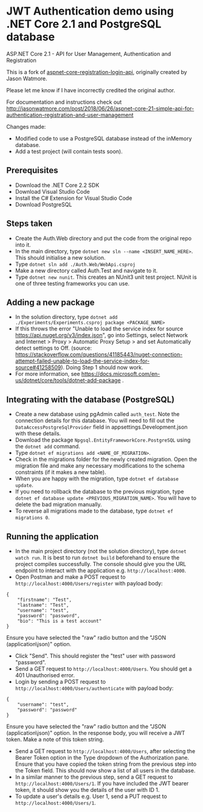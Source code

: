 # JWT Authentication demo using .NET Core 2.1 and PostgreSQL database

ASP.NET Core 2.1 - API for User Management, Authentication and Registration

This is a fork of [aspnet-core-registration-login-api](https://github.com/cornflourblue/aspnet-core-registration-login-api), originally created by Jason Watmore.

Please let me know if I have incorrectly credited the original author.

For documentation and instructions check out http://jasonwatmore.com/post/2018/06/26/aspnet-core-21-simple-api-for-authentication-registration-and-user-management

Changes made:
* Modified code to use a PostgreSQL database instead of the inMemory database.
* Add a test project (will contain tests soon).

## Prerequisites
* Download the .NET Core 2.2 SDK
* Download Visual Studio Code
* Install the C# Extension for Visual Studio Code
* Download PostgreSQL

## Steps taken
* Create the Auth.Web directory and put the code from the original repo into it.
* In the main directory, type `dotnet new sln --name <INSERT_NAME_HERE>`. This should initialise a new solution.
* Type `dotnet sln add ./Auth.Web/WebApi.csproj`
* Make a new directory called Auth.Test and navigate to it.
* Type `dotnet new nunit`. This creates an NUnit3 unit test project. NUnit is one of three testing frameworks you can use.

## Adding a new package
* In the solution directory, type `dotnet add ./Experiments/Experiments.csproj package <PACKAGE_NAME>`
* If this throws the error "Unable to load the service index for source https://api.nuget.org/v3/index.json", go into Settings, select Network and Internet > Proxy > Automatic Proxy Setup > and set Automatically detect settings to Off. (source: https://stackoverflow.com/questions/41185443/nuget-connection-attempt-failed-unable-to-load-the-service-index-for-source#41258509). Doing Step 1 should now work.
* For more information, see https://docs.microsoft.com/en-us/dotnet/core/tools/dotnet-add-package .

## Integrating with the database (PostgreSQL)
* Create a new database using pgAdmin called `auth_test`. Note the connection details for this database. You will need to fill out the `DataAccessPostgreSqlProvider` field in appsettings.Development.json with these details.
* Download the package `Npgsql.EntityFrameworkCore.PostgreSQL` using the `dotnet add` command.
* Type `dotnet ef migrations add <NAME_OF_MIGRATION>`.
* Check in the migrations folder for the newly created migration. Open the migration file and make any necessary modifications to the schema constraints (if it makes a new table).
* When you are happy with the migration, type `dotnet ef database update`.
* If you need to rollback the database to the previous migration, type `dotnet ef database update <PREVIOUS_MIGRATION_NAME>`. You will have to delete the bad migration manually.
* To reverse all migrations made to the database, type `dotnet ef migrations 0`.

## Running the application
* In the main project directory (not the solution directory), type `dotnet watch run`. It is best to run `dotnet build` beforehand to ensure the project compiles successfully. The console should give you the URL endpoint to interact with the application e.g. `http://localhost:4000`.
* Open Postman and make a POST request to `http://localhost:4000/Users/register` with payload body:
```
{
	"firstname": "Test",
	"lastname": "Test",
	"username": "test",
	"password": "password",
	"bio": "This is a test account"
}
```
Ensure you have selected the "raw" radio button and the "JSON (application\json)" option.
* Click "Send". This should register the "test" user with password "password".
* Send a GET request to `http://localhost:4000/Users`. You should get a 401 Unauthorised error.
* Login by sending a POST request to `http://localhost:4000/Users/authenticate` with payload body:
```
{
	"username": "test",
	"password": "password"
}
```
Ensure you have selected the "raw" radio button and the "JSON (application\json)" option. In the response body, you will receive a JWT token. Make a note of this token string.
*  Send a GET request to `http://localhost:4000/Users`, after selecting the Bearer Token option in the Type dropdown of the Authorization pane. Ensure that you have copied the token string from the previous step into the Token field. This should now show a list of all users in the database.
*  In a similar manner to the previous step, send a GET request to `http://localhost:4000/Users/1`. If you have included the JWT bearer token, it should show you the details of the user with ID 1.
*  To update a user's details e.g. User 1, send a PUT request to `http://localhost:4000/Users/1`.